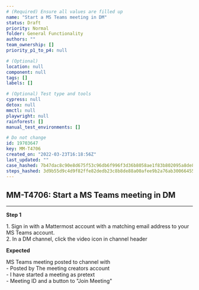 ```yaml
---
# (Required) Ensure all values are filled up
name: "Start a MS Teams meeting in DM"
status: Draft
priority: Normal
folder: General Functionality
authors: ""
team_ownership: []
priority_p1_to_p4: null

# (Optional)
location: null
component: null
tags: []
labels: []

# (Optional) Test type and tools
cypress: null
detox: null
mmctl: null
playwright: null
rainforest: []
manual_test_environments: []

# Do not change
id: 19703647
key: MM-T4706
created_on: "2022-03-23T16:18:56Z"
last_updated: ""
case_hashed: 7b47dac8c90e8d675f53c96db6f996f3d36b8058ae1f83b802095a8de8e609b4e14af5900b09c15244f1acb3c1d458ca
steps_hashed: 3d9b55d9c4d9f82ffe82dedb23c8b8de88a00afee9b2a76ab30066455d7101550b881ebf924475ac7cd6584a0438e965
---
```


<!-- (Auto-generated) Based on frontmatter's "key" and "name" -->

## MM-T4706: Start a MS Teams meeting in DM

---

**Step 1**

1\. Sign in with a Mattermost account with a matching email address to your MS Teams account.\
2\. In a DM channel, click the video icon in channel header

**Expected**

MS Teams meeting posted to channel with\
\- Posted by The meeting creators account\
\- I have started a meeting as pretext\
\- Meeting ID and a button to "Join Meeting"
